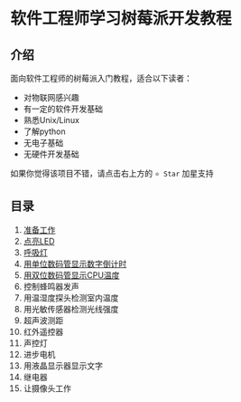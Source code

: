 # 软件工程师学习树莓派开发教程

## 介绍

面向软件工程师的树莓派入门教程，适合以下读者：

* 对物联网感兴趣
* 有一定的软件开发基础
* 熟悉Unix/Linux
* 了解python
* 无电子基础
* 无硬件开发基础

如果你觉得该项目不错，请点击右上方的 `⭐️ Star` 加星支持

## 目录
1. [准备工作](01prepare)
1. [点亮LED](02blink)
1. [呼吸灯](03fading-led)
1. [用单位数码管显示数字倒计时](04digital-1)
1. [用双位数码管显示CPU温度](05digital-2)
1. 控制蜂鸣器发声
1. 用温湿度探头检测室内温度
1. 用光敏传感器检测光线强度
1. 超声波测距
1. 红外遥控器
1. 声控灯
1. 进步电机
1. 用液晶显示器显示文字
1. 继电器
1. 让摄像头工作
